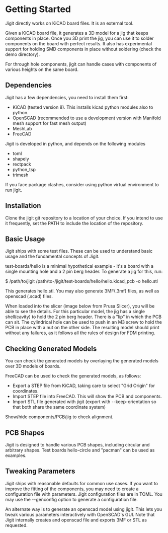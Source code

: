 # Getting Started

Jigit directly works on KiCAD board files. It is an external tool.

Given a KiCAD board file, it generates a 3D model for a jig that keeps
components in place.  Once you 3D print the jig, you can use it to solder
components on the board with perfect results.  It also has experimental
support for holding SMD components in place without soldering
(check the demo directory).

For through hole components, jigit can handle cases with components of various
heights on the same board.

## Dependencies

Jigit has a few dependencies, you need to install them first:

- KiCAD (tested version 8). This installs kicad python modules also to python.
- OpenSCAD (recommended to use a development version with Manifold mesh support for fast mesh output)
- MeshLab
- FreeCAD

Jigit is developed in python, and depends on the following modules

- toml
- shapely
- rectpack
- python_tsp
- trimesh

If you face package clashes, consider using python virtual environment to run jigit.

## Installation

Clone the jigit git repository to a location of your choice. If you intend to
use it frequently, set the PATH to include the location of the repository.

## Basic Usage

Jigit ships with some test files. These can be used to understand basic usage
and the fundamental concepts of Jigit.

test-boards/hello is a minimal hypothetical example - it's a board with a single
mounting hole and a 2 pin berg header.  To generate a jig for this, run:

$ /path/to/jigit /path/to-/jigit/test-boards/hello/hello.kicad_pcb -o hello.stl

This generates hello.stl.  You may also generate 3MF(.3mf) files, as well as
openscad (.scad) files.

When loaded into the slicer (image below from Prusa Slicer), you will be able to
see the details.  For this particular model, the jig has a single shell(cavity)
to hold the 2 pin berg header. There is a "lip" in which the PCB can sit.  The cylindrical hole can be used to push in an M3 screw to hold the PCB in place
with a nut on the other side.  The resulting model should print without any
failures, as it follows all the rules of design for FDM printing.

## Checking Generated Models

You can check the generated models by overlaying the generated models over 3D
models of boards.

FreeCAD can be used to check the generated models, as follows:

- Export a STEP file from KiCAD, taking care to select "Grid Origin" for coordinates.
- Import STEP file into FreeCAD. This will show the PCB and components. 
- Import STL file generated with jigit (export with --keep-orientation so that both share the same coordinate system)

Show/hide components/PCB/jig to check alignment.

## PCB Shapes

Jigit is designed to handle various PCB shapes, including circular and
arbitrary shapes.  Test boards hello-circle and "pacman" can be used
as examples.

## Tweaking Parameters

Jigit ships with reasonable defaults for common use cases. If you want
to improve the fitting of the components, you may need to create a configuration
file with parameters.  Jigit configuration files are in TOML. You may use the
--genconfig option to generate a configuration file.

An alternate way is to generate an openscad model using jigit. This lets you
tweak various parameters interactively with OpenSCAD's GUI.  Note that Jigit
internally creates and openscad file and exports 3MF or STL as requested.
